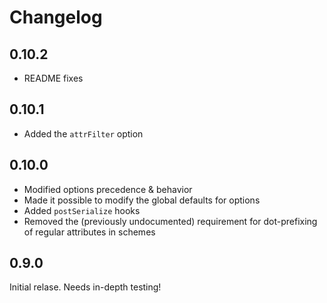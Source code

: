 # Changelog

## 0.10.2

* README fixes

## 0.10.1

* Added the `attrFilter` option

## 0.10.0

* Modified options precedence & behavior
* Made it possible to modify the global defaults for options
* Added `postSerialize` hooks
* Removed the (previously undocumented) requirement for dot-prefixing of regular attributes in schemes

## 0.9.0

Initial relase. Needs in-depth testing!
